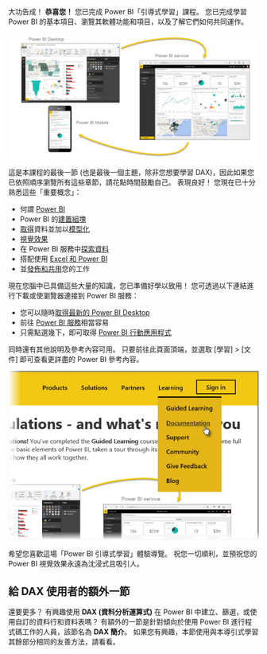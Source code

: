 大功告成！ **恭喜您！** 您已完成 Power BI「引導式學習」課程。 您已完成學習 Power BI 的基本項目、瀏覽其軟體功能和項目，以及了解它們如何共同運作。

![](media/6-5-guided-learning-completion/c0a0_2.png)

這是本課程的最後一節 (也是最後一個主題，除非您想要學習 DAX)，因此如果您已依照順序瀏覽所有這些章節，請花點時間鼓勵自己。 表現良好！ 您現在已十分熟悉這些「重要概念」：

* 何謂 [Power BI](../gettingstarted.yml#step-1)
* Power BI 的[建置組塊](../gettingstarted.yml#step-3)
* [取得](../gettingdata.yml#step-3)資料並加以[模型化](../modeling.yml#step-1)
* [視覺效果](../visualizations.yml#step-1)
* 在 Power BI 服務中[探索資料](../exploringdata.yml#step-1)
* 搭配使用 [Excel 和 Power BI](../powerbiandexcel.yml#step-1)
* 並[發佈和共用](../publishingandsharing.yml#step-1)您的工作

現在您腦中已具備這些大量的知識，您已準備好學以致用！ 您可透過以下連結進行下載或使瀏覽器連接到 Power BI 服務：

* 您可以隨時[取得最新的 Power BI Desktop](https://powerbi.microsoft.com/desktop)
* 前往 [Power BI 服務](https://powerbi.microsoft.com/)相當容易
* 只需點選幾下，即可取得 [Power BI 行動應用程式](https://powerbi.microsoft.com/mobile/)

同時還有其他說明及參考內容可用。 只要前往此頁面頂端，並選取 [學習] > [文件] 即可查看更詳盡的 Power BI 參考內容。

![](media/6-5-guided-learning-completion/6-5_1.png)

希望您喜歡這場「Power BI 引導式學習」體驗導覽。 祝您一切順利，並預祝您的 Power BI 視覺效果永遠為沈浸式且吸引人。

## <a name="one-more-section-for-dax-users"></a>給 DAX 使用者的額外一節
還要更多？ 有興趣使用 **DAX (資料分析運算式)** 在 Power BI 中建立、篩選，或使用自訂的資料行和資料表嗎？ 有額外的一節是針對傾向於使用 Power BI 進行程式碼工作的人員，該節名為 **DAX 簡介**。 如果您有興趣，本節使用與本導引式學習其餘部分相同的友善方法，請看看。

